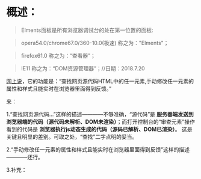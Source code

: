 # 概述：

> Elments面板是所有浏览器调试台的处在第一位置的面板:

> opera54.0/chrome67.0/360-10.0(极速) 称之为："Elments"；
 
> firefox61.0 称之为：“查看器”；
 
> IE11 称之为：“DOM资源管理器”；//日期：2018.7.20

[网上说](https://www.cnblogs.com/LibraThinker/p/5948448.html)，它的功能是：“查找网页源代码HTML中的任一元素,手动修改任一元素的属性和样式且能实时在浏览器里面得到反馈。”

来：

1.“查找网页源代码...”这样的描述————不够准确，“源代码”是 **服务器端发送到浏览器端的代码（源代码未解析、DOM未渲染）**；而打开控制台的“审查元素”操作看到的代码是 **浏览器执行js动态生成的代码（源码已解析、DOM已渲染）**。 这是关键且明显的差别。可取之处，“查找”二字点明的妥当。

2.“手动修改任一元素的属性和样式且能实时在浏览器里面得到反馈”这样的描述————还行。

3.补充：


